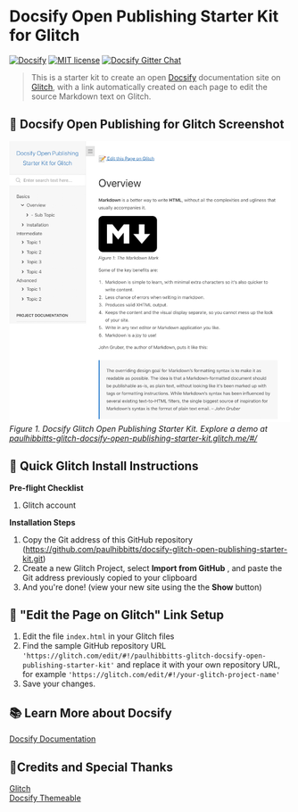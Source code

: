 # Docsify Open Publishing Starter Kit for Glitch

[![Docsify](https://img.shields.io/npm/v/docsify?label=docsify)](https://docsify.js.org/)
[![MIT license](https://img.shields.io/badge/License-MIT-blue.svg)](https://github.com/hibbitts-design/docsify-open-publishing-starter-kit/blob/master/LICENSE)
[![Docsify Gitter Chat](https://badges.gitter.im/Join%20Chat.svg)](https://gitter.im/docsifyjs/Lobby)

> This is a starter kit to create an open [Docsify](https://docsify.js.org) documentation site on [Glitch](https://glitch.com/), with a link automatically created on each page to edit the source Markdown text on Glitch.

📸 Docsify Open Publishing for Glitch Screenshot
---
![ Docsify Glitch Open Publishing Starter Kit](screenshot.jpg)
_Figure 1. Docsify Glitch Open Publishing Starter Kit. Explore a demo at [paulhibbitts-glitch-docsify-open-publishing-starter-kit.glitch.me/#/](https://paulhibbitts-glitch-docsify-open-publishing-starter-kit.glitch.me/#/)_

🚀 Quick Glitch Install Instructions
---
**Pre-flight Checklist**  

1. Glitch account

**Installation Steps**  

1. Copy the Git address of this GitHub repository (https://github.com/paulhibbitts/docsify-glitch-open-publishing-starter-kit.git)
2. Create a new Glitch Project, select **Import from GitHub** , and paste the Git address previously copied to your clipboard
3. And you're done! (view your new site using the the **Show** button)

📝 "Edit the Page on Glitch" Link Setup
---

1. Edit the file `index.html` in your Glitch files
2. Find the sample GitHub repository URL `'https://glitch.com/edit/#!/paulhibbitts-glitch-docsify-open-publishing-starter-kit'` and replace it with your own repository URL, for example `'https://glitch.com/edit/#!/your-glitch-project-name'`
3. Save your changes.

📚 Learn More about Docsify
---
[Docsify Documentation](https://docsify.js.org/#/?id=docsifyg)

🙇‍Credits and Special Thanks
---
[Glitch](https://glitch.com/)  
[Docsify Themeable](https://github.com/jhildenbiddle/docsify-themeable)  
